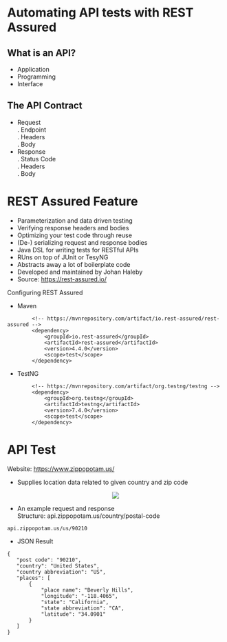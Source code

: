 # Automating API tests with REST Assured


## What is an API?
* Application
* Programming
* Interface

## The API Contract
* Request<br>
. Endpoint<br>
. Headers<br>
. Body<br>
* Response<br>
. Status Code<br>
. Headers<br>
. Body<br>

# REST Assured Feature
* Parameterization and data driven testing
* Verifying response headers and bodies
* Optimizing your test code through reuse
* (De-) serializing request and response bodies
* Java DSL for writing tests for RESTful APIs
* RUns on top of JUnit or TesyNG
* Abstracts away a lot of boilerplate code
* Developed and maintained by Johan Haleby
* Source: https://rest-assured.io/

Configuring REST Assured
* Maven
```
        <!-- https://mvnrepository.com/artifact/io.rest-assured/rest-assured -->
        <dependency>
            <groupId>io.rest-assured</groupId>
            <artifactId>rest-assured</artifactId>
            <version>4.4.0</version>
            <scope>test</scope>
        </dependency>
```
* TestNG
```
        <!-- https://mvnrepository.com/artifact/org.testng/testng -->
        <dependency>
            <groupId>org.testng</groupId>
            <artifactId>testng</artifactId>
            <version>7.4.0</version>
            <scope>test</scope>
        </dependency>
```
# API Test
Website: https://www.zippopotam.us/
* Supplies location data related to given country and zip code

<p align="center">
   <td><img src="https://user-images.githubusercontent.com/75911392/181996245-3ba96d8f-a719-4ca5-90ca-f17736bb0e7d.PNG" /></td>
</p>

* An example request and response
<br>Structure: api.zippopotam.us/country/postal-code
```
api.zippopotam.us/us/90210
```
* JSON Result
```
{
   "post code": "90210",
   "country": "United States",
   "country abbreviation": "US",
   "places": [
       {
           "place name": "Beverly Hills",
           "longitude": "-118.4065",
           "state": "California",
           "state abbreviation": "CA",
           "latitude": "34.0901"
       }
   ]
}

```


